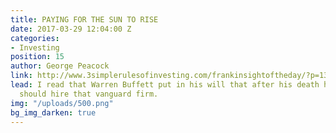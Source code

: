 ```yaml
---
title: PAYING FOR THE SUN TO RISE
date: 2017-03-29 12:04:00 Z
categories:
- Investing
position: 15
author: George Peacock
link: http://www.3simplerulesofinvesting.com/frankinsightoftheday/?p=1327
lead: I read that Warren Buffett put in his will that after his death his trustees
  should hire that vanguard firm.
img: "/uploads/500.png"
bg_img_darken: true
---
```



